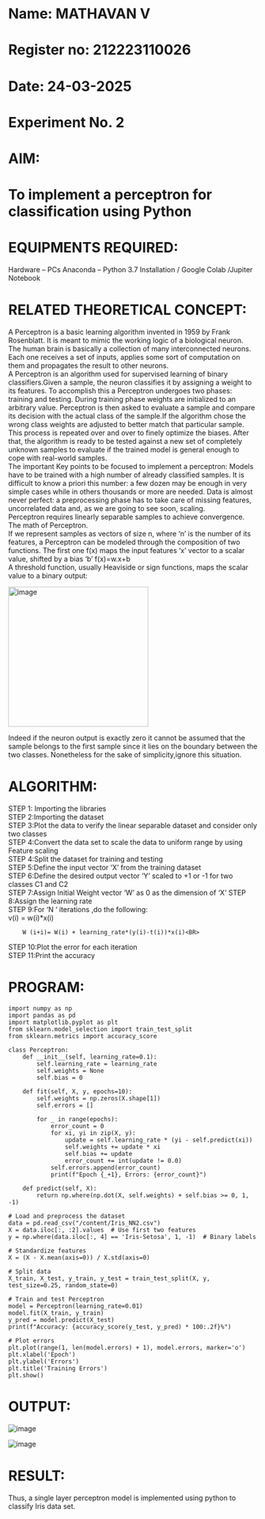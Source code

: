 # Name: MATHAVAN V
# Register no: 212223110026
# Date: 24-03-2025
# Experiment No. 2 
# AIM:
# To implement a perceptron for classification using Python<BR>

# EQUIPMENTS REQUIRED:
Hardware – PCs
Anaconda – Python 3.7 Installation / Google Colab /Jupiter Notebook

# RELATED THEORETICAL CONCEPT:
A Perceptron is a basic learning algorithm invented in 1959 by Frank Rosenblatt. It is meant to mimic the working logic of a biological neuron. The human brain is basically a collection of many interconnected neurons. Each one receives a set of inputs, applies some sort of computation on them and propagates the result to other neurons.<BR>
A Perceptron is an algorithm used for supervised learning of binary classifiers.Given a sample, the neuron classifies it by assigning a weight to its features. To accomplish this a Perceptron undergoes two phases: training and testing. During training phase weights are initialized to an arbitrary value. Perceptron is then asked to evaluate a sample and compare its decision with the actual class of the sample.If the algorithm chose the wrong class weights are adjusted to better match that particular sample. This process is repeated over and over to finely optimize the biases. After that, the algorithm is ready to be tested against a new set of completely unknown samples to evaluate if the trained model is general enough to cope with real-world samples.<BR>
The important Key points to be focused to implement a perceptron:
Models have to be trained with a high number of already classified samples. It is difficult to know a priori this number: a few dozen may be enough in very simple cases while in others thousands or more are needed.
Data is almost never perfect: a preprocessing phase has to take care of missing features, uncorrelated data and, as we are going to see soon, scaling.<BR>
Perceptron requires linearly separable samples to achieve convergence.
The math of Perceptron. <BR>
If we represent samples as vectors of size n, where ‘n’ is the number of its features, a Perceptron can be modeled through the composition of two functions. The first one f(x) maps the input features  ‘x’  vector to a scalar value, shifted by a bias ‘b’
f(x)=w.x+b
 <BR>
A threshold function, usually Heaviside or sign functions, maps the scalar value to a binary output:

 


<img width="283" alt="image" src="https://github.com/Lavanyajoyce/Ex-2--NN/assets/112920679/c6d2bd42-3ec1-42c1-8662-899fa450f483">


Indeed if the neuron output is exactly zero it cannot be assumed that the sample belongs to the first sample since it lies on the boundary between the two classes. Nonetheless for the sake of simplicity,ignore this situation.<BR>


# ALGORITHM:
STEP 1: Importing the libraries<BR>
STEP 2:Importing the dataset<BR>
STEP 3:Plot the data to verify the linear separable dataset and consider only two classes<BR>
STEP 4:Convert the data set to scale the data to uniform range by using Feature scaling<BR>
STEP 4:Split the dataset for training and testing<BR>
STEP 5:Define the input vector ‘X’ from the training dataset<BR>
STEP 6:Define the desired output vector ‘Y’ scaled to +1 or -1 for two classes C1 and C2<BR>
STEP 7:Assign Initial Weight vector ‘W’ as 0 as the dimension of ‘X’
STEP 8:Assign the learning rate<BR>
STEP 9:For ‘N ‘ iterations ,do the following:<BR>
        v(i) = w(i)*x(i)<BR>
         
        W (i+i)= W(i) + learning_rate*(y(i)-t(i))*x(i)<BR>
STEP 10:Plot the error for each iteration <BR>
STEP 11:Print the accuracy<BR>
# PROGRAM:
```
import numpy as np
import pandas as pd
import matplotlib.pyplot as plt
from sklearn.model_selection import train_test_split
from sklearn.metrics import accuracy_score

class Perceptron:
    def __init__(self, learning_rate=0.1):
        self.learning_rate = learning_rate
        self.weights = None
        self.bias = 0

    def fit(self, X, y, epochs=10):
        self.weights = np.zeros(X.shape[1])
        self.errors = []

        for _ in range(epochs):
            error_count = 0
            for xi, yi in zip(X, y):
                update = self.learning_rate * (yi - self.predict(xi))
                self.weights += update * xi
                self.bias += update
                error_count += int(update != 0.0)
            self.errors.append(error_count)
            print(f"Epoch {_+1}, Errors: {error_count}")

    def predict(self, X):
        return np.where(np.dot(X, self.weights) + self.bias >= 0, 1, -1)

# Load and preprocess the dataset
data = pd.read_csv("/content/Iris_NN2.csv")
X = data.iloc[:, :2].values  # Use first two features
y = np.where(data.iloc[:, 4] == 'Iris-Setosa', 1, -1)  # Binary labels

# Standardize features
X = (X - X.mean(axis=0)) / X.std(axis=0)

# Split data
X_train, X_test, y_train, y_test = train_test_split(X, y, test_size=0.25, random_state=0)

# Train and test Perceptron
model = Perceptron(learning_rate=0.01)
model.fit(X_train, y_train)
y_pred = model.predict(X_test)
print(f"Accuracy: {accuracy_score(y_test, y_pred) * 100:.2f}%")

# Plot errors
plt.plot(range(1, len(model.errors) + 1), model.errors, marker='o')
plt.xlabel('Epoch')
plt.ylabel('Errors')
plt.title('Training Errors')
plt.show()

```

# OUTPUT:

![image](https://github.com/user-attachments/assets/459922a7-9fac-4da4-b2fd-d112f7814472)

![image](https://github.com/user-attachments/assets/351c4a05-819d-4246-93cc-71afeb5a7665)


# RESULT:
 Thus, a single layer perceptron model is implemented using python to classify Iris data set.

 
